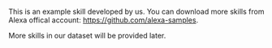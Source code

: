 This is an example skill developed by us. You can download more skills from Alexa offical account: https://github.com/alexa-samples. 

More skills in our dataset will be provided later.
